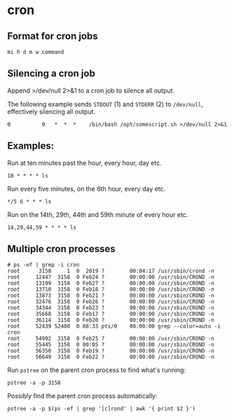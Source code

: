 # cron

## Format for cron jobs

`mi h d m w command`

## Silencing a cron job

Append >/dev/null 2>&1 to a cron job to silence all output.

The following example sends `STDOUT` (1) and `STDERR` (2) to `/dev/null`, effectively silencing all output.

`0          0   *  *  *    /bin/bash /opt/somescript.sh >/dev/null 2>&1`

## Examples:

Run at ten minutes past the hour, every hour, day etc.

`10 * * * * ls`

Run every five minutes, on the 6th hour, every day etc.

`*/5 6 * * * ls`

Run on the 14th, 29th, 44th and 59th minute of every hour etc.

`14,29,44,59 * * * * ls`

## Multiple cron processes

```
# ps -ef | grep -i cron
root      3158     1  0  2019 ?        00:04:17 /usr/sbin/crond -n
root     12447  3158  0 Feb24 ?        00:00:00 /usr/sbin/CROND -n
root     13199  3158  0 Feb27 ?        00:00:00 /usr/sbin/CROND -n
root     13710  3158  0 Feb18 ?        00:00:00 /usr/sbin/CROND -n
root     13873  3158  0 Feb21 ?        00:00:00 /usr/sbin/CROND -n
root     32476  3158  0 Feb26 ?        00:00:00 /usr/sbin/CROND -n
root     34344  3158  0 Feb23 ?        00:00:00 /usr/sbin/CROND -n
root     35668  3158  0 Feb17 ?        00:00:00 /usr/sbin/CROND -n
root     36114  3158  0 Feb20 ?        00:00:00 /usr/sbin/CROND -n
root     52439 52400  0 08:33 pts/0    00:00:00 grep --color=auto -i cron
root     54992  3158  0 Feb25 ?        00:00:00 /usr/sbin/CROND -n
root     55445  3158  0 00:05 ?        00:00:00 /usr/sbin/CROND -n
root     56350  3158  0 Feb19 ?        00:00:00 /usr/sbin/CROND -n
root     56649  3158  0 Feb22 ?        00:00:00 /usr/sbin/CROND -n
```

Run `pstree` on the parent cron process to find what's running:

`pstree -a -p 3158`

Possibly find the parent cron process automatically:

`pstree -a -p $(ps -ef | grep '[c]rond' | awk '{ print $2 }')`